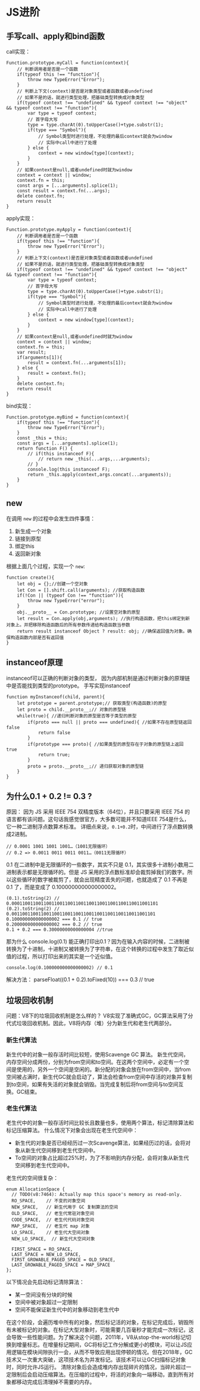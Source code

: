# JS进阶

## 手写call、apply和bind函数

call实现：
```
Function.prototype.myCall = function(context){
    // 判断调用者是否是一个函数
	if(typeof this !== "function"){
		throw new TypeError("Error");
	}
    // 判断上下文(context)是否是对象类型或者函数或者undefined
    // 如果不是的话，就进行类型处理，把基础类型转换成对象类型
	if(typeof context !== "undefined" && typeof context !== "object" && typeof context !== "function"){
		var type = typeof context;
        // 首字母大写
        type = type.charAt(0).toUpperCase()+type.substr(1);
        if(type === "Symbol"){
            // Symbol类型时进行处理，不处理的最后context就会为window
            // 实际中call中进行了处理
        } else {
            context = new window[type](context);
        }
	}
    // 如果context是null,或者undefined时就为window
	context = context || window;
	context.fn = this;
	const args = [...arguments].splice(1);
	const result = context.fn(...args);
	delete context.fn;
	return result
}
```

apply实现：
```
Function.prototype.myApply = function(context){
    // 判断调用者是否是一个函数
	if(typeof this !== "function"){
		throw new TypeError("Error");
	}
    // 判断上下文(context)是否是对象类型或者函数或者undefined
    // 如果不是的话，就进行类型处理，把基础类型转换成对象类型
	if(typeof context !== "undefined" && typeof context !== "object" && typeof context !== "function"){
		var type = typeof context;
        // 首字母大写
        type = type.charAt(0).toUpperCase()+type.substr(1);
        if(type === "Symbol"){
            // Symbol类型时进行处理，不处理的最后context就会为window
            // 实际中call中进行了处理
        } else {
            context = new window[type](context);
        }
	}
    // 如果context是null,或者undefined时就为window
	context = context || window;
	context.fn = this;
    var result;
    if(arguments[1]){
        result = context.fn(...arguments[1]);
    } else {
        result = context.fn();
    }
	delete context.fn;
	return result
}
```

bind实现：
```
Function.prototype.myBind = function(context){
	if(typeof this !== "function"){
		throw new TypeError("Error");
	}
	const _this = this;
	const args = [...arguments].splice(1);
	return function F() {
		// if(this instanceof F){
			// return new _this(...args,...arguments);
		// }
        console.log(this instanceof F);
		return _this.apply(context,args.concat(...arguments));
	}
}
```

## new
在调用 `new` 的过程中会发生四件事情：
1. 新生成一个对象
2. 链接到原型
3. 绑定this
4. 返回新对象

根据上面几个过程，实现一个 `new`:
```
function create(){
    let obj = {};//创建一个空对象
    let Con = [].shift.call(arguments); //获取构造函数
    if(!Con || (typeof Con !== "function")){
        throw new TypeError("error");
    }
    obj.__proto__ = Con.prototype; //设置空对象的原型
    let result = Con.apply(obj,arguments); //执行构造函数，把this绑定到新对象上。并把移除构造函数后的所有参数传递给构造函数当参数
    return result instanceof Object ? result: obj; //确保返回值为对象。确保构造函数内部是否有返回值
}
```

## instanceof原理
instanceof可以正确的判断对象的类型， 因为内部机制是通过判断对象的原理链中是否能找到类型的prototype。
手写实现instanceof
```
function myInstanceof(child, parent){
    let prototype = parent.prototype;// 获取类型(构造函数)的原型
    let proto = child.__proto__;// 对象的原型链
    while(true){ //递归判断对象的原型是否等于类型的原型
        if(proto === null || proto === undefined){ //如果不存在原型链返回false
            return false
        }
        if(prototype === proto){ //如果类型的原型存在于对象的原型链上返回true
            return true;
        }
        proto = proto.__proto__;// 递归获取对象的原型链
    }
}
```

## 为什么0.1 + 0.2 != 0.3 ?
原因：
因为 JS 采用 IEEE 754 双精度版本（64位），并且只要采用 IEEE 754 的语言都有该问题。这句话我感觉很官方，大多数可能并不知道IEEE 754是什么，它一种二进制浮点数算术标准。
详细点来说，`0.1+0.2`时，中间进行了浮点数转换成2进制。
```
// 0.0001 1001 1001 1001…（1001无限循环）
// 0.2 => 0.0011 0011 0011 0011…（0011无限循环）
```
0.1 在二进制中是无限循环的一些数字，其实不只是 0.1，其实很多十进制小数用二进制表示都是无限循环的。但是 JS 采用的浮点数标准却会裁剪掉我们的数字。所以这些循环的数字被裁剪了，就会出现精度丢失的问题，也就造成了 0.1 不再是 0.1 了，而是变成了 0.100000000000000002。
```
(0.1).toString(2) // 0.0001100110011001100110011001100110011001100110011001101
(0.2).toString(2) // 0.001100110011001100110011001100110011001100110011001101
0.100000000000000002 === 0.1 // true
0.200000000000000002 === 0.2 // true
0.1 + 0.2 === 0.30000000000000004 //true
```
那为什么 console.log(0.1) 能正确打印出0.1？因为在输入内容的时候，二进制被转换为了十进制，十进制又被转换为了字符串，在这个转换的过程中发生了取近似值的过程，所以打印出来的其实是一个近似值。
```
console.log(0.100000000000000002) // 0.1
```
解决方法：
parseFloat((0.1 + 0.2).toFixed(10)) === 0.3 // true

## 垃圾回收机制
问题：V8下的垃圾回收机制是怎么样的？
V8实现了准确式GC，GC算法采用了分代式垃圾回收机制。因此，V8将内存（堆）分为新生代和老生代两部分。

### 新生代算法
新生代中的对象一般存活时间比较短，使用Scavenge GC 算法。
新生代空间，内存空间分成两份，分别为from空间和to空间。在这两个空间中，必定有一个空间是使用的，另外一个空间是空闲的。新分配的对象会放在from空间中，当from空间被占满时，新生代GC就会启动了，算法会检查from空间中存活的对象并复制到to空间，如果有失活的对象就会销毁。当完成复制后将from空间与to空间互换。GC结束。

### 老生代算法
老生代中的对象一般存活时间比较长且数量也多，使用两个算法，标记清除算法和标记压缩算法。
什么情况下对象会出现在老生代空间中：
* 新生代的对象是否已经经历过一次Scavenge算法，如果经历过的话，会将对象从新生代空间移到老生代空间中。
* To空间的对象占比超过25%时，为了不影响到内存分配，会将对象从新生代空间移到老生代空间中。

老生代的空间很复杂：
```
enum AllocationSpace {
  // TODO(v8:7464): Actually map this space's memory as read-only.
  RO_SPACE,    // 不变的对象空间
  NEW_SPACE,   // 新生代用于 GC 复制算法的空间
  OLD_SPACE,   // 老生代常驻对象空间
  CODE_SPACE,  // 老生代代码对象空间
  MAP_SPACE,   // 老生代 map 对象
  LO_SPACE,    // 老生代大空间对象
  NEW_LO_SPACE,  // 新生代大空间对象

  FIRST_SPACE = RO_SPACE,
  LAST_SPACE = NEW_LO_SPACE,
  FIRST_GROWABLE_PAGED_SPACE = OLD_SPACE,
  LAST_GROWABLE_PAGED_SPACE = MAP_SPACE
};
```

以下情况会先启动标记清除算法：
* 某一空间没有分块的时候
* 空间中被对象超过一定限制
* 空间不能保证新生代中的对象移动到老生代中

在这个阶段，会遍历堆中所有的对象，然后标记活的对象，在标记完成后，销毁所有未被标记的对象。在标记大型对象时，可能需要几百毫秒才能完成一次标记，这会导致一些性能问题。为了解决这个问题，2011年，V8从stop-the-world标记切换到增量标志。在增量标记期间，GC将标记工作分解成更小的模块，可以让JS应用逻辑在模块间隙执行一会，从而不导致应用出现停顿的情况。但在2018年，GC技术又一次重大突破，这项技术名为并发标记。该技术可以让GC扫描标记对象时，同时允许JS运行。
清除对象后会造成堆内存出现碎片的情况，当碎片超过一定限制后会启动压缩算法。在压缩的过程中，将活的对象向一端移动，直到所有对象都移动完成后清理掉不需要的内存。
